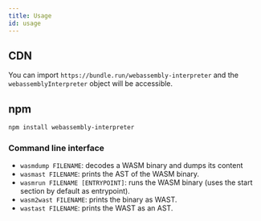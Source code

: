 ```yaml
---
title: Usage
id: usage
---
```


## CDN

You can import `https://bundle.run/webassembly-interpreter` and the `webassemblyInterpreter` object will be accessible.

## npm

```sh
npm install webassembly-interpreter
```

### Command line interface

- `wasmdump FILENAME`: decodes a WASM binary and dumps its content
- `wasmast FILENAME`: prints the AST of the WASM binary.
- `wasmrun FILENAME [ENTRYPOINT]`: runs the WASM binary (uses the start section by default as entrypoint).
- `wasm2wast FILENAME`: prints the binary as WAST.
- `wastast FILENAME`: prints the WAST as an AST.
